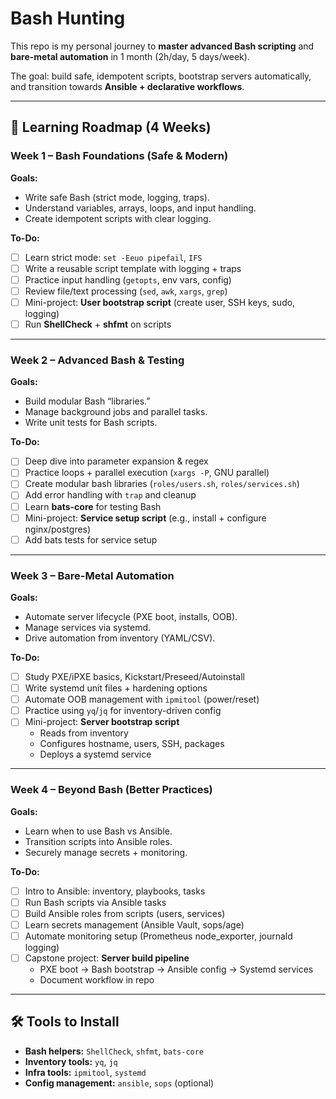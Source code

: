 # Bash Hunting 

This repo is my personal journey to **master advanced Bash scripting** and **bare-metal automation** in 1 month (2h/day, 5 days/week).

The goal: build safe, idempotent scripts, bootstrap servers automatically, and transition towards **Ansible + declarative workflows**.

---

## 📅 Learning Roadmap (4 Weeks)

### Week 1 – Bash Foundations (Safe & Modern)

**Goals:**
- Write safe Bash (strict mode, logging, traps).
- Understand variables, arrays, loops, and input handling.
- Create idempotent scripts with clear logging.

**To-Do:**
- [ ] Learn strict mode: `set -Eeuo pipefail`, `IFS`
- [ ] Write a reusable script template with logging + traps
- [ ] Practice input handling (`getopts`, env vars, config)
- [ ] Review file/text processing (`sed`, `awk`, `xargs`, `grep`)
- [ ] Mini-project: **User bootstrap script** (create user, SSH keys, sudo, logging)
- [ ] Run **ShellCheck** + **shfmt** on scripts

---

### Week 2 – Advanced Bash & Testing

**Goals:**
- Build modular Bash “libraries.”
- Manage background jobs and parallel tasks.
- Write unit tests for Bash scripts.

**To-Do:**
- [ ] Deep dive into parameter expansion & regex
- [ ] Practice loops + parallel execution (`xargs -P`, GNU parallel)
- [ ] Create modular bash libraries (`roles/users.sh`, `roles/services.sh`)
- [ ] Add error handling with `trap` and cleanup
- [ ] Learn **bats-core** for testing Bash
- [ ] Mini-project: **Service setup script** (e.g., install + configure nginx/postgres)
- [ ] Add bats tests for service setup

---

### Week 3 – Bare-Metal Automation

**Goals:**
- Automate server lifecycle (PXE boot, installs, OOB).
- Manage services via systemd.
- Drive automation from inventory (YAML/CSV).

**To-Do:**
- [ ] Study PXE/iPXE basics, Kickstart/Preseed/Autoinstall
- [ ] Write systemd unit files + hardening options
- [ ] Automate OOB management with `ipmitool` (power/reset)
- [ ] Practice using `yq`/`jq` for inventory-driven config
- [ ] Mini-project: **Server bootstrap script**  
  - Reads from inventory  
  - Configures hostname, users, SSH, packages  
  - Deploys a systemd service  

---


### Week 4 – Beyond Bash (Better Practices)

**Goals:**
- Learn when to use Bash vs Ansible.
- Transition scripts into Ansible roles.
- Securely manage secrets + monitoring.

**To-Do:**
- [ ] Intro to Ansible: inventory, playbooks, tasks
- [ ] Run Bash scripts via Ansible tasks
- [ ] Build Ansible roles from scripts (users, services)
- [ ] Learn secrets management (Ansible Vault, sops/age)
- [ ] Automate monitoring setup (Prometheus node_exporter, journald logging)
- [ ] Capstone project: **Server build pipeline**  
  - PXE boot → Bash bootstrap → Ansible config → Systemd services  
  - Document workflow in repo  

---

## 🛠 Tools to Install

- **Bash helpers:** `ShellCheck`, `shfmt`, `bats-core`
- **Inventory tools:** `yq`, `jq`
- **Infra tools:** `ipmitool`, `systemd`
- **Config management:** `ansible`, `sops` (optional)

